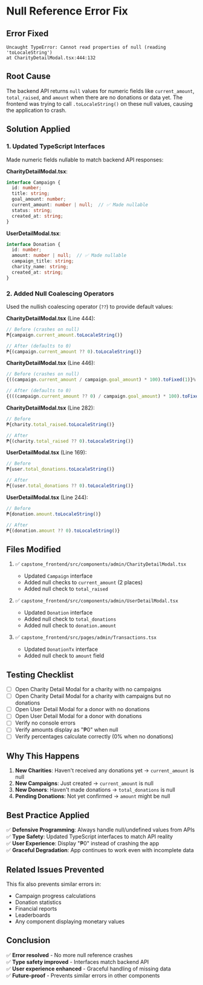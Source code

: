 # Null Reference Error Fix

## Error Fixed
```
Uncaught TypeError: Cannot read properties of null (reading 'toLocaleString')
at CharityDetailModal.tsx:444:132
```

## Root Cause
The backend API returns `null` values for numeric fields like `current_amount`, `total_raised`, and `amount` when there are no donations or data yet. The frontend was trying to call `.toLocaleString()` on these null values, causing the application to crash.

## Solution Applied

### 1. Updated TypeScript Interfaces
Made numeric fields nullable to match backend API responses:

**CharityDetailModal.tsx**:
```typescript
interface Campaign {
  id: number;
  title: string;
  goal_amount: number;
  current_amount: number | null;  // ✅ Made nullable
  status: string;
  created_at: string;
}
```

**UserDetailModal.tsx**:
```typescript
interface Donation {
  id: number;
  amount: number | null;  // ✅ Made nullable
  campaign_title: string;
  charity_name: string;
  created_at: string;
}
```

### 2. Added Null Coalescing Operators
Used the nullish coalescing operator (`??`) to provide default values:

**CharityDetailModal.tsx** (Line 444):
```typescript
// Before (crashes on null)
₱{campaign.current_amount.toLocaleString()}

// After (defaults to 0)
₱{(campaign.current_amount ?? 0).toLocaleString()}
```

**CharityDetailModal.tsx** (Line 446):
```typescript
// Before (crashes on null)
{((campaign.current_amount / campaign.goal_amount) * 100).toFixed(1)}%

// After (defaults to 0)
{(((campaign.current_amount ?? 0) / campaign.goal_amount) * 100).toFixed(1)}%
```

**CharityDetailModal.tsx** (Line 282):
```typescript
// Before
₱{charity.total_raised.toLocaleString()}

// After
₱{(charity.total_raised ?? 0).toLocaleString()}
```

**UserDetailModal.tsx** (Line 169):
```typescript
// Before
₱{user.total_donations.toLocaleString()}

// After
₱{(user.total_donations ?? 0).toLocaleString()}
```

**UserDetailModal.tsx** (Line 244):
```typescript
// Before
₱{donation.amount.toLocaleString()}

// After
₱{(donation.amount ?? 0).toLocaleString()}
```

## Files Modified

1. ✅ `capstone_frontend/src/components/admin/CharityDetailModal.tsx`
   - Updated `Campaign` interface
   - Added null checks to `current_amount` (2 places)
   - Added null check to `total_raised`

2. ✅ `capstone_frontend/src/components/admin/UserDetailModal.tsx`
   - Updated `Donation` interface
   - Added null check to `total_donations`
   - Added null check to `donation.amount`

3. ✅ `capstone_frontend/src/pages/admin/Transactions.tsx`
   - Updated `DonationTx` interface
   - Added null check to `amount` field

## Testing Checklist

- [ ] Open Charity Detail Modal for a charity with no campaigns
- [ ] Open Charity Detail Modal for a charity with campaigns but no donations
- [ ] Open User Detail Modal for a donor with no donations
- [ ] Open User Detail Modal for a donor with donations
- [ ] Verify no console errors
- [ ] Verify amounts display as "₱0" when null
- [ ] Verify percentages calculate correctly (0% when no donations)

## Why This Happens

1. **New Charities**: Haven't received any donations yet → `current_amount` is null
2. **New Campaigns**: Just created → `current_amount` is null
3. **New Donors**: Haven't made donations → `total_donations` is null
4. **Pending Donations**: Not yet confirmed → `amount` might be null

## Best Practice Applied

✅ **Defensive Programming**: Always handle null/undefined values from APIs  
✅ **Type Safety**: Updated TypeScript interfaces to match API reality  
✅ **User Experience**: Display "₱0" instead of crashing the app  
✅ **Graceful Degradation**: App continues to work even with incomplete data

## Related Issues Prevented

This fix also prevents similar errors in:
- Campaign progress calculations
- Donation statistics
- Financial reports
- Leaderboards
- Any component displaying monetary values

## Conclusion

✅ **Error resolved** - No more null reference crashes  
✅ **Type safety improved** - Interfaces match backend API  
✅ **User experience enhanced** - Graceful handling of missing data  
✅ **Future-proof** - Prevents similar errors in other components

